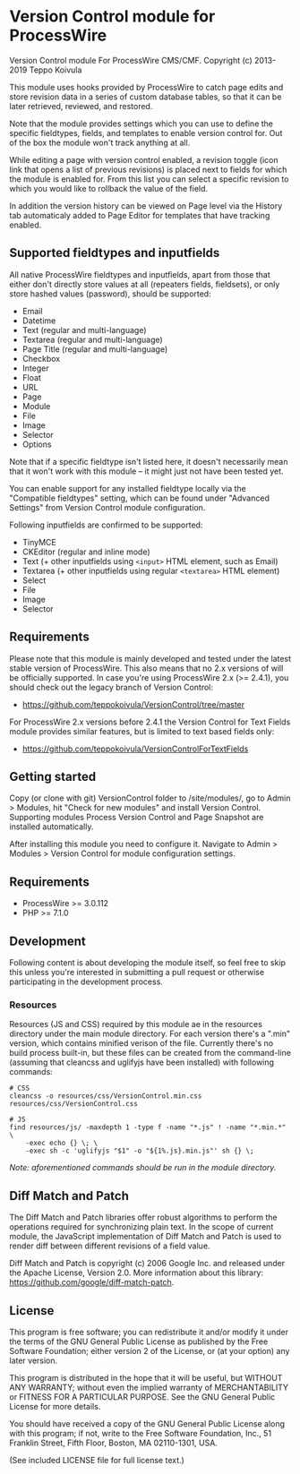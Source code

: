 Version Control module for ProcessWire
======================================

Version Control module For ProcessWire CMS/CMF.
Copyright (c) 2013-2019 Teppo Koivula

This module uses hooks provided by ProcessWire to catch page edits and store revision data in a
series of custom database tables, so that it can be later retrieved, reviewed, and restored.

Note that the module provides settings which you can use to define the specific fieldtypes, fields,
and templates to enable version control for. Out of the box the module won't track anything at all.

While editing a page with version control enabled, a revision toggle (icon link that opens a list of
previous revisions) is placed next to fields for which the module is enabled for. From this list you
can select a specific revision to which you would like to rollback the value of the field.

In addition the version history can be viewed on Page level via the History tab automaticaly added
to Page Editor for templates that have tracking enabled.

## Supported fieldtypes and inputfields

All native ProcessWire fieldtypes and inputfields, apart from those that either don't directly store
values at all (repeaters fields, fieldsets), or only store hashed values (password), should be
supported:

  * Email
  * Datetime
  * Text (regular and multi-language)
  * Textarea (regular and multi-language)
  * Page Title (regular and multi-language)
  * Checkbox
  * Integer
  * Float
  * URL
  * Page
  * Module
  * File
  * Image
  * Selector
  * Options
  
Note that if a specific fieldtype isn't listed here, it doesn't necessarily mean that it won't work
with this module – it might just not have been tested yet.

You can enable support for any installed fieldtype locally via the "Compatible fieldtypes" setting,
which can be found under "Advanced Settings" from Version Control module configuration.

Following inputfields are confirmed to be supported:

  * TinyMCE
  * CKEditor (regular and inline mode)
  * Text (+ other inputfields using `<input>` HTML element, such as Email)
  * Textarea (+ other inputfields using regular `<textarea>` HTML element)
  * Select
  * File
  * Image
  * Selector

## Requirements

Please note that this module is mainly developed and tested under the latest stable version of
ProcessWire. This also means that no 2.x versions of will be officially supported. In case you're
using ProcessWire 2.x (>= 2.4.1), you should check out the legacy branch of Version Control:

  * https://github.com/teppokoivula/VersionControl/tree/master

For ProcessWire 2.x versions before 2.4.1 the Version Control for Text Fields module provides
similar features, but is limited to text based fields only:

  * https://github.com/teppokoivula/VersionControlForTextFields

## Getting started

Copy (or clone with git) VersionControl folder to /site/modules/, go to Admin > Modules, hit "Check
for new modules" and install Version Control. Supporting modules Process Version Control and Page
Snapshot are installed automatically.

After installing this module you need to configure it. Navigate to Admin > Modules > Version Control
for module configuration settings.

## Requirements

- ProcessWire >= 3.0.112
- PHP >= 7.1.0

## Development

Following content is about developing the module itself, so feel free to skip this unless you're
interested in submitting a pull request or otherwise participating in the development process.

### Resources

Resources (JS and CSS) required by this module ae in the resources directory under the main module
directory. For each version there's a ".min" version, which contains minified verison of the file.
Currently there's no build process built-in, but these files can be created from the command-line
(assuming that cleancss and uglifyjs have been installed) with following commands:

```
# CSS
cleancss -o resources/css/VersionControl.min.css resources/css/VersionControl.css

# JS
find resources/js/ -maxdepth 1 -type f -name "*.js" ! -name "*.min.*" \
    -exec echo {} \; \
    -exec sh -c 'uglifyjs "$1" -o "${1%.js}.min.js"' sh {} \;
```

*Note: aforementioned commands should be run in the module directory.*

## Diff Match and Patch

The Diff Match and Patch libraries offer robust algorithms to perform the operations required for
synchronizing plain text. In the scope of current module, the JavaScript implementation of Diff
Match and Patch is used to render diff between different revisions of a field value.

Diff Match and Patch is copyright (c) 2006 Google Inc. and released under the Apache License,
Version 2.0. More information about this library: https://github.com/google/diff-match-patch.

## License

This program is free software; you can redistribute it and/or modify it under the terms of the GNU
General Public License as published by the Free Software Foundation; either version 2 of the
License, or (at your option) any later version.

This program is distributed in the hope that it will be useful, but WITHOUT ANY WARRANTY; without
even the implied warranty of MERCHANTABILITY or FITNESS FOR A PARTICULAR PURPOSE. See the GNU
General Public License for more details.

You should have received a copy of the GNU General Public License along with this program; if not,
write to the Free Software Foundation, Inc., 51 Franklin Street, Fifth Floor, Boston, MA 02110-1301,
USA.

(See included LICENSE file for full license text.)